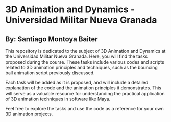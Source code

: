 # 3D Animation and Dynamics - Universidad Militar Nueva Granada 
## By: Santiago Montoya Baiter

This repository is dedicated to the subject of 3D Animation and Dynamics at the Universidad Militar Nueva Granada. Here, you will find the tasks proposed during the course. These tasks include various codes and scripts related to 3D animation principles and techniques, such as the bouncing ball animation script previously discussed.

Each task will be added as it is proposed, and will include a detailed explanation of the code and the animation principles it demonstrates. This will serve as a valuable resource for understanding the practical application of 3D animation techniques in software like Maya.

Feel free to explore the tasks and use the code as a reference for your own 3D animation projects.